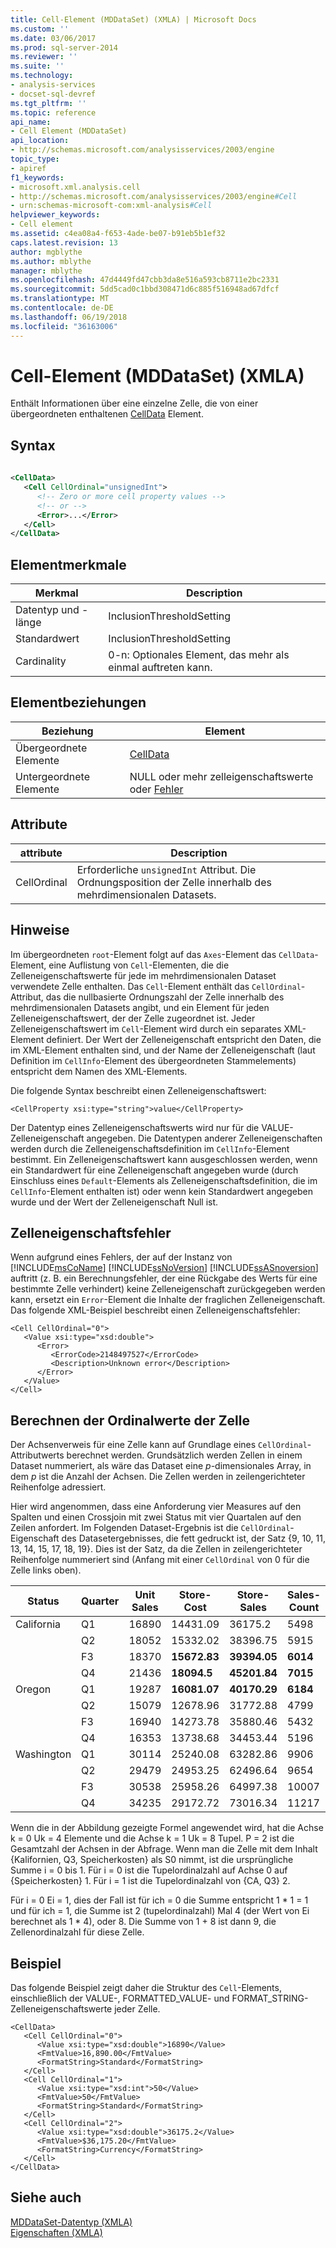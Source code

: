 ```yaml
---
title: Cell-Element (MDDataSet) (XMLA) | Microsoft Docs
ms.custom: ''
ms.date: 03/06/2017
ms.prod: sql-server-2014
ms.reviewer: ''
ms.suite: ''
ms.technology:
- analysis-services
- docset-sql-devref
ms.tgt_pltfrm: ''
ms.topic: reference
api_name:
- Cell Element (MDDataSet)
api_location:
- http://schemas.microsoft.com/analysisservices/2003/engine
topic_type:
- apiref
f1_keywords:
- microsoft.xml.analysis.cell
- http://schemas.microsoft.com/analysisservices/2003/engine#Cell
- urn:schemas-microsoft-com:xml-analysis#Cell
helpviewer_keywords:
- Cell element
ms.assetid: c4ea08a4-f653-4ade-be07-b91eb5b1ef32
caps.latest.revision: 13
author: mgblythe
ms.author: mblythe
manager: mblythe
ms.openlocfilehash: 47d4449fd47cbb3da8e516a593cb8711e2bc2331
ms.sourcegitcommit: 5dd5cad0c1bbd308471d6c885f516948ad67dfcf
ms.translationtype: MT
ms.contentlocale: de-DE
ms.lasthandoff: 06/19/2018
ms.locfileid: "36163006"
---
```

# <a name="cell-element-mddataset-xmla"></a>Cell-Element (MDDataSet) (XMLA)
  Enthält Informationen über eine einzelne Zelle, die von einer übergeordneten enthaltenen [CellData](celldata-element-xmla.md) Element.  
  
## <a name="syntax"></a>Syntax  
  
```xml  
  
<CellData>  
   <Cell CellOrdinal="unsignedInt">  
      <!-- Zero or more cell property values -->  
      <!-- or -->  
      <Error>...</Error>  
   </Cell>  
</CellData>  
```  
  
## <a name="element-characteristics"></a>Elementmerkmale  
  
|Merkmal|Description|  
|--------------------|-----------------|  
|Datentyp und -länge|InclusionThresholdSetting|  
|Standardwert|InclusionThresholdSetting|  
|Cardinality|0-n: Optionales Element, das mehr als einmal auftreten kann.|  
  
## <a name="element-relationships"></a>Elementbeziehungen  
  
|Beziehung|Element|  
|------------------|-------------|  
|Übergeordnete Elemente|[CellData](celldata-element-xmla.md)|  
|Untergeordnete Elemente|NULL oder mehr zelleigenschaftswerte oder [Fehler](error-element-xmla.md)|  
  
## <a name="attributes"></a>Attribute  
  
|attribute|Description|  
|---------------|-----------------|  
|CellOrdinal|Erforderliche `unsignedInt` Attribut. Die Ordnungsposition der Zelle innerhalb des mehrdimensionalen Datasets.|  
  
## <a name="remarks"></a>Hinweise  
 Im übergeordneten `root`-Element folgt auf das `Axes`-Element das `CellData`-Element, eine Auflistung von `Cell`-Elementen, die die Zelleneigenschaftswerte für jede im mehrdimensionalen Dataset verwendete Zelle enthalten. Das `Cell`-Element enthält das `CellOrdinal`-Attribut, das die nullbasierte Ordnungszahl der Zelle innerhalb des mehrdimensionalen Datasets angibt, und ein Element für jeden Zelleneigenschaftswert, der der Zelle zugeordnet ist. Jeder Zelleneigenschaftswert im `Cell`-Element wird durch ein separates XML-Element definiert. Der Wert der Zelleneigenschaft entspricht den Daten, die im XML-Element enthalten sind, und der Name der Zelleneigenschaft (laut Definition im `CellInfo`-Element des übergeordneten Stammelements) entspricht dem Namen des XML-Elements.  
  
 Die folgende Syntax beschreibt einen Zelleneigenschaftswert:  
  
```  
<CellProperty xsi:type="string">value</CellProperty>  
```  
  
 Der Datentyp eines Zelleneigenschaftswerts wird nur für die VALUE-Zelleneigenschaft angegeben. Die Datentypen anderer Zelleneigenschaften werden durch die Zelleneigenschaftsdefinition im `CellInfo`-Element bestimmt. Ein Zelleneigenschaftswert kann ausgeschlossen werden, wenn ein Standardwert für eine Zelleneigenschaft angegeben wurde (durch Einschluss eines `Default`-Elements als Zelleneigenschaftsdefinition, die im `CellInfo`-Element enthalten ist) oder wenn kein Standardwert angegeben wurde und der Wert der Zelleneigenschaft Null ist.  
  
## <a name="cell-property-errors"></a>Zelleneigenschaftsfehler  
 Wenn aufgrund eines Fehlers, der auf der Instanz von [!INCLUDE[msCoName](../../../includes/msconame-md.md)] [!INCLUDE[ssNoVersion](../../../includes/ssnoversion-md.md)] [!INCLUDE[ssASnoversion](../../../includes/ssasnoversion-md.md)] auftritt (z. B. ein Berechnungsfehler, der eine Rückgabe des Werts für eine bestimmte Zelle verhindert) keine Zelleneigenschaft zurückgegeben werden kann, ersetzt ein `Error`-Element die Inhalte der fraglichen Zelleneigenschaft. Das folgende XML-Beispiel beschreibt einen Zelleneigenschaftsfehler:  
  
```  
<Cell CellOrdinal="0">  
   <Value xsi:type="xsd:double">  
      <Error>  
         <ErrorCode>2148497527</ErrorCode>  
         <Description>Unknown error</Description>  
      </Error>  
   </Value>  
</Cell>  
```  
  
## <a name="calculating-cell-ordinal-values"></a>Berechnen der Ordinalwerte der Zelle  
 Der Achsenverweis für eine Zelle kann auf Grundlage eines `CellOrdinal`-Attributwerts berechnet werden. Grundsätzlich werden Zellen in einem Dataset nummeriert, als wäre das Dataset eine *p*-dimensionales Array, in dem *p* ist die Anzahl der Achsen. Die Zellen werden in zeilengerichteter Reihenfolge adressiert.  
  
 Hier wird angenommen, dass eine Anforderung vier Measures auf den Spalten und einen Crossjoin mit zwei Status mit vier Quartalen auf den Zeilen anfordert. Im Folgenden Dataset-Ergebnis ist die `CellOrdinal`-Eigenschaft des Datasetergebnisses, die fett gedruckt ist, der Satz {9, 10, 11, 13, 14, 15, 17, 18, 19}. Dies ist der Satz, da die Zellen in zeilengerichteter Reihenfolge nummeriert sind (Anfang mit einer `CellOrdinal` von 0 für die Zelle links oben).  
  
|Status|Quarter|Unit Sales|Store-Cost|Store-Sales|Sales-Count|  
|-----------|-------------|----------------|----------------|-----------------|-----------------|  
|California|Q1|16890|14431.09|36175.2|5498|  
||Q2|18052|15332.02|38396.75|5915|  
||F3|18370|**15672.83**|**39394.05**|**6014**|  
||Q4|21436|**18094.5**|**45201.84**|**7015**|  
|Oregon|Q1|19287|**16081.07**|**40170.29**|**6184**|  
||Q2|15079|12678.96|31772.88|4799|  
||F3|16940|14273.78|35880.46|5432|  
||Q4|16353|13738.68|34453.44|5196|  
|Washington|Q1|30114|25240.08|63282.86|9906|  
||Q2|29479|24953.25|62496.64|9654|  
||F3|30538|25958.26|64997.38|10007|  
||Q4|34235|29172.72|73016.34|11217|  
  
 Wenn die in der Abbildung gezeigte Formel angewendet wird, hat die Achse k = 0 Uk = 4 Elemente und die Achse k = 1 Uk = 8 Tupel. P = 2 ist die Gesamtzahl der Achsen in der Abfrage. Wenn man die Zelle mit dem Inhalt {Kalifornien, Q3, Speicherkosten} als S0 nimmt, ist die ursprüngliche Summe i = 0 bis 1. Für i = 0 ist die Tupelordinalzahl auf Achse 0 auf {Speicherkosten} 1. Für i = 1 ist die Tupelordinalzahl von {CA, Q3} 2.  
  
 Für i = 0 Ei = 1, dies der Fall ist für ich = 0 die Summe entspricht 1 * 1 = 1 und für ich = 1, die Summe ist 2 (tupelordinalzahl) Mal 4 (der Wert von Ei berechnet als 1 \* 4), oder 8. Die Summe von 1 + 8 ist dann 9, die Zellenordinalzahl für diese Zelle.  
  
## <a name="example"></a>Beispiel  
 Das folgende Beispiel zeigt daher die Struktur des `Cell`-Elements, einschließlich der VALUE-, FORMATTED_VALUE- und FORMAT_STRING-Zelleneigenschaftswerte jeder Zelle.  
  
```  
<CellData>  
   <Cell CellOrdinal="0">  
      <Value xsi:type="xsd:double">16890</Value>  
      <FmtValue>16,890.00</FmtValue>  
      <FormatString>Standard</FormatString>  
   </Cell>  
   <Cell CellOrdinal="1">  
      <Value xsi:type="xsd:int">50</Value>  
      <FmtValue>50</FmtValue>  
      <FormatString>Standard</FormatString>  
   </Cell>  
   <Cell CellOrdinal="2">  
      <Value xsi:type="xsd:double">36175.2</Value>  
      <FmtValue>$36,175.20</FmtValue>  
      <FormatString>Currency</FormatString>  
   </Cell>  
</CellData>  
```  
  
## <a name="see-also"></a>Siehe auch  
 [MDDataSet-Datentyp &#40;XMLA&#41;](../xml-data-types/mddataset-data-type-xmla.md)   
 [Eigenschaften &#40;XMLA&#41;](xml-elements-properties.md)  
  
  